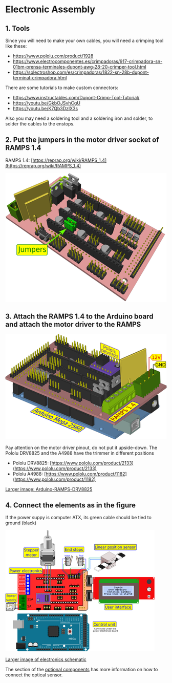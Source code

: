 # Electronic Assembly

## 1. Tools

Since you will need to make your own cables, you will need a crimping tool like these:

- https://www.pololu.com/product/1928
- https://www.electrocomponentes.es/crimpadoras/917-crimpadora-sn-01bm-prensa-terminales-dupont-awg-28-20-crimper-tool.html
- https://solectroshop.com/es/crimpadoras/1822-sn-28b-dupont-terminal-crimpadora.html

There are some tutorials to make custom connectors:

- https://www.instructables.com/Dupont-Crimp-Tool-Tutorial/
- https://youtu.be/GkbOJSvhCgU
- https://youtu.be/K7Qb3DzIX3s


Also you may need a soldering tool and a soldering iron and solder, to solder the cables to the enstops.


## 2. Put the jumpers in the motor driver socket of RAMPS 1.4

RAMPS 1.4: [https://reprap.org/wiki/RAMPS_1.4](https://reprap.org/wiki/RAMPS_1.4)

![RAMPS-jumpers](./ramps_jumpers.png)

## 3. Attach the RAMPS 1.4 to the Arduino board and attach the motor driver to the RAMPS


![Arduino-RAMPS-DRV8825](./arduino_ramps_pololu_sm.png)



Pay attention on the motor driver pinout, do not put it upside-down.
The Pololu DRV8825 and the A4988 have the trimmer in different positions

- Pololu DRV8825: [https://www.pololu.com/product/2133](https://www.pololu.com/product/2133)
- Pololu A4988: [https://www.pololu.com/product/1182](https://www.pololu.com/product/1182)



[Larger image: Arduino-RAMPS-DRV8825](./arduino_ramps_pololu.png)

## 4. Connect the elements as in the figure

If the power suppy is computer ATX, its green cable should be tied to ground (black)

![Electronics schematic](./electronics_sch.png)

[Larger image of electronics schematic](./electronics_sch_big.png)

The section of the [optional components](../../optional/.) has more information on how to connect the optical sensor.


